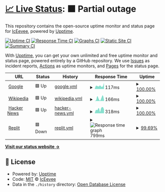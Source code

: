 # [📈 Live Status](https://demo.upptime.js.org): <!--live status--> **🟧 Partial outage**

This repository contains the open-source uptime monitor and status page for [IcEevee](https://demo.upptime.js.org), powered by [Upptime](https://github.com/upptime/upptime).

[![Uptime CI](https://github.com/IcEevee/IcEevee/workflows/Uptime%20CI/badge.svg)](https://github.com/IcEevee/IcEevee/actions?query=workflow%3A%22Uptime+CI%22)
[![Response Time CI](https://github.com/IcEevee/IcEevee/workflows/Response%20Time%20CI/badge.svg)](https://github.com/IcEevee/IcEevee/actions?query=workflow%3A%22Response+Time+CI%22)
[![Graphs CI](https://github.com/IcEevee/IcEevee/workflows/Graphs%20CI/badge.svg)](https://github.com/IcEevee/IcEevee/actions?query=workflow%3A%22Graphs+CI%22)
[![Static Site CI](https://github.com/IcEevee/IcEevee/workflows/Static%20Site%20CI/badge.svg)](https://github.com/IcEevee/IcEevee/actions?query=workflow%3A%22Static+Site+CI%22)
[![Summary CI](https://github.com/IcEevee/IcEevee/workflows/Summary%20CI/badge.svg)](https://github.com/IcEevee/IcEevee/actions?query=workflow%3A%22Summary+CI%22)

With [Upptime](https://upptime.js.org), you can get your own unlimited and free uptime monitor and status page, powered entirely by a GitHub repository. We use [Issues](https://github.com/IcEevee/IcEevee/issues) as incident reports, [Actions](https://github.com/IcEevee/IcEevee/actions) as uptime monitors, and [Pages](https://demo.upptime.js.org) for the status page.

<!--start: status pages-->
<!-- This summary is generated by Upptime (https://github.com/upptime/upptime) -->
<!-- Do not edit this manually, your changes will be overwritten -->
<!-- prettier-ignore -->
| URL | Status | History | Response Time | Uptime |
| --- | ------ | ------- | ------------- | ------ |
| <img alt="" src="https://icons.duckduckgo.com/ip3/www.google.com.ico" height="13"> [Google](https://www.google.com) | 🟩 Up | [google.yml](https://github.com/IcEevee/iceevee_flask_upptime/commits/HEAD/history/google.yml) | <details><summary><img alt="Response time graph" src="./graphs/google/response-time-week.png" height="20"> 117ms</summary><br><a href="https://demo.upptime.js.org/history/google"><img alt="Response time 107" src="https://img.shields.io/endpoint?url=https%3A%2F%2Fraw.githubusercontent.com%2FIcEevee%2Ficeevee_flask_upptime%2FHEAD%2Fapi%2Fgoogle%2Fresponse-time.json"></a><br><a href="https://demo.upptime.js.org/history/google"><img alt="24-hour response time 168" src="https://img.shields.io/endpoint?url=https%3A%2F%2Fraw.githubusercontent.com%2FIcEevee%2Ficeevee_flask_upptime%2FHEAD%2Fapi%2Fgoogle%2Fresponse-time-day.json"></a><br><a href="https://demo.upptime.js.org/history/google"><img alt="7-day response time 117" src="https://img.shields.io/endpoint?url=https%3A%2F%2Fraw.githubusercontent.com%2FIcEevee%2Ficeevee_flask_upptime%2FHEAD%2Fapi%2Fgoogle%2Fresponse-time-week.json"></a><br><a href="https://demo.upptime.js.org/history/google"><img alt="30-day response time 107" src="https://img.shields.io/endpoint?url=https%3A%2F%2Fraw.githubusercontent.com%2FIcEevee%2Ficeevee_flask_upptime%2FHEAD%2Fapi%2Fgoogle%2Fresponse-time-month.json"></a><br><a href="https://demo.upptime.js.org/history/google"><img alt="1-year response time 107" src="https://img.shields.io/endpoint?url=https%3A%2F%2Fraw.githubusercontent.com%2FIcEevee%2Ficeevee_flask_upptime%2FHEAD%2Fapi%2Fgoogle%2Fresponse-time-year.json"></a></details> | <details><summary><a href="https://demo.upptime.js.org/history/google">100.00%</a></summary><a href="https://demo.upptime.js.org/history/google"><img alt="All-time uptime 100.00%" src="https://img.shields.io/endpoint?url=https%3A%2F%2Fraw.githubusercontent.com%2FIcEevee%2Ficeevee_flask_upptime%2FHEAD%2Fapi%2Fgoogle%2Fuptime.json"></a><br><a href="https://demo.upptime.js.org/history/google"><img alt="24-hour uptime 100.00%" src="https://img.shields.io/endpoint?url=https%3A%2F%2Fraw.githubusercontent.com%2FIcEevee%2Ficeevee_flask_upptime%2FHEAD%2Fapi%2Fgoogle%2Fuptime-day.json"></a><br><a href="https://demo.upptime.js.org/history/google"><img alt="7-day uptime 100.00%" src="https://img.shields.io/endpoint?url=https%3A%2F%2Fraw.githubusercontent.com%2FIcEevee%2Ficeevee_flask_upptime%2FHEAD%2Fapi%2Fgoogle%2Fuptime-week.json"></a><br><a href="https://demo.upptime.js.org/history/google"><img alt="30-day uptime 100.00%" src="https://img.shields.io/endpoint?url=https%3A%2F%2Fraw.githubusercontent.com%2FIcEevee%2Ficeevee_flask_upptime%2FHEAD%2Fapi%2Fgoogle%2Fuptime-month.json"></a><br><a href="https://demo.upptime.js.org/history/google"><img alt="1-year uptime 100.00%" src="https://img.shields.io/endpoint?url=https%3A%2F%2Fraw.githubusercontent.com%2FIcEevee%2Ficeevee_flask_upptime%2FHEAD%2Fapi%2Fgoogle%2Fuptime-year.json"></a></details>
| <img alt="" src="https://icons.duckduckgo.com/ip3/en.wikipedia.org.ico" height="13"> [Wikipedia](https://en.wikipedia.org) | 🟩 Up | [wikipedia.yml](https://github.com/IcEevee/iceevee_flask_upptime/commits/HEAD/history/wikipedia.yml) | <details><summary><img alt="Response time graph" src="./graphs/wikipedia/response-time-week.png" height="20"> 166ms</summary><br><a href="https://demo.upptime.js.org/history/wikipedia"><img alt="Response time 175" src="https://img.shields.io/endpoint?url=https%3A%2F%2Fraw.githubusercontent.com%2FIcEevee%2Ficeevee_flask_upptime%2FHEAD%2Fapi%2Fwikipedia%2Fresponse-time.json"></a><br><a href="https://demo.upptime.js.org/history/wikipedia"><img alt="24-hour response time 131" src="https://img.shields.io/endpoint?url=https%3A%2F%2Fraw.githubusercontent.com%2FIcEevee%2Ficeevee_flask_upptime%2FHEAD%2Fapi%2Fwikipedia%2Fresponse-time-day.json"></a><br><a href="https://demo.upptime.js.org/history/wikipedia"><img alt="7-day response time 166" src="https://img.shields.io/endpoint?url=https%3A%2F%2Fraw.githubusercontent.com%2FIcEevee%2Ficeevee_flask_upptime%2FHEAD%2Fapi%2Fwikipedia%2Fresponse-time-week.json"></a><br><a href="https://demo.upptime.js.org/history/wikipedia"><img alt="30-day response time 175" src="https://img.shields.io/endpoint?url=https%3A%2F%2Fraw.githubusercontent.com%2FIcEevee%2Ficeevee_flask_upptime%2FHEAD%2Fapi%2Fwikipedia%2Fresponse-time-month.json"></a><br><a href="https://demo.upptime.js.org/history/wikipedia"><img alt="1-year response time 175" src="https://img.shields.io/endpoint?url=https%3A%2F%2Fraw.githubusercontent.com%2FIcEevee%2Ficeevee_flask_upptime%2FHEAD%2Fapi%2Fwikipedia%2Fresponse-time-year.json"></a></details> | <details><summary><a href="https://demo.upptime.js.org/history/wikipedia">100.00%</a></summary><a href="https://demo.upptime.js.org/history/wikipedia"><img alt="All-time uptime 100.00%" src="https://img.shields.io/endpoint?url=https%3A%2F%2Fraw.githubusercontent.com%2FIcEevee%2Ficeevee_flask_upptime%2FHEAD%2Fapi%2Fwikipedia%2Fuptime.json"></a><br><a href="https://demo.upptime.js.org/history/wikipedia"><img alt="24-hour uptime 100.00%" src="https://img.shields.io/endpoint?url=https%3A%2F%2Fraw.githubusercontent.com%2FIcEevee%2Ficeevee_flask_upptime%2FHEAD%2Fapi%2Fwikipedia%2Fuptime-day.json"></a><br><a href="https://demo.upptime.js.org/history/wikipedia"><img alt="7-day uptime 100.00%" src="https://img.shields.io/endpoint?url=https%3A%2F%2Fraw.githubusercontent.com%2FIcEevee%2Ficeevee_flask_upptime%2FHEAD%2Fapi%2Fwikipedia%2Fuptime-week.json"></a><br><a href="https://demo.upptime.js.org/history/wikipedia"><img alt="30-day uptime 100.00%" src="https://img.shields.io/endpoint?url=https%3A%2F%2Fraw.githubusercontent.com%2FIcEevee%2Ficeevee_flask_upptime%2FHEAD%2Fapi%2Fwikipedia%2Fuptime-month.json"></a><br><a href="https://demo.upptime.js.org/history/wikipedia"><img alt="1-year uptime 100.00%" src="https://img.shields.io/endpoint?url=https%3A%2F%2Fraw.githubusercontent.com%2FIcEevee%2Ficeevee_flask_upptime%2FHEAD%2Fapi%2Fwikipedia%2Fuptime-year.json"></a></details>
| <img alt="" src="https://icons.duckduckgo.com/ip3/news.ycombinator.com.ico" height="13"> [Hacker News](https://news.ycombinator.com) | 🟩 Up | [hacker-news.yml](https://github.com/IcEevee/iceevee_flask_upptime/commits/HEAD/history/hacker-news.yml) | <details><summary><img alt="Response time graph" src="./graphs/hacker-news/response-time-week.png" height="20"> 318ms</summary><br><a href="https://demo.upptime.js.org/history/hacker-news"><img alt="Response time 313" src="https://img.shields.io/endpoint?url=https%3A%2F%2Fraw.githubusercontent.com%2FIcEevee%2Ficeevee_flask_upptime%2FHEAD%2Fapi%2Fhacker-news%2Fresponse-time.json"></a><br><a href="https://demo.upptime.js.org/history/hacker-news"><img alt="24-hour response time 315" src="https://img.shields.io/endpoint?url=https%3A%2F%2Fraw.githubusercontent.com%2FIcEevee%2Ficeevee_flask_upptime%2FHEAD%2Fapi%2Fhacker-news%2Fresponse-time-day.json"></a><br><a href="https://demo.upptime.js.org/history/hacker-news"><img alt="7-day response time 318" src="https://img.shields.io/endpoint?url=https%3A%2F%2Fraw.githubusercontent.com%2FIcEevee%2Ficeevee_flask_upptime%2FHEAD%2Fapi%2Fhacker-news%2Fresponse-time-week.json"></a><br><a href="https://demo.upptime.js.org/history/hacker-news"><img alt="30-day response time 313" src="https://img.shields.io/endpoint?url=https%3A%2F%2Fraw.githubusercontent.com%2FIcEevee%2Ficeevee_flask_upptime%2FHEAD%2Fapi%2Fhacker-news%2Fresponse-time-month.json"></a><br><a href="https://demo.upptime.js.org/history/hacker-news"><img alt="1-year response time 313" src="https://img.shields.io/endpoint?url=https%3A%2F%2Fraw.githubusercontent.com%2FIcEevee%2Ficeevee_flask_upptime%2FHEAD%2Fapi%2Fhacker-news%2Fresponse-time-year.json"></a></details> | <details><summary><a href="https://demo.upptime.js.org/history/hacker-news">100.00%</a></summary><a href="https://demo.upptime.js.org/history/hacker-news"><img alt="All-time uptime 100.00%" src="https://img.shields.io/endpoint?url=https%3A%2F%2Fraw.githubusercontent.com%2FIcEevee%2Ficeevee_flask_upptime%2FHEAD%2Fapi%2Fhacker-news%2Fuptime.json"></a><br><a href="https://demo.upptime.js.org/history/hacker-news"><img alt="24-hour uptime 100.00%" src="https://img.shields.io/endpoint?url=https%3A%2F%2Fraw.githubusercontent.com%2FIcEevee%2Ficeevee_flask_upptime%2FHEAD%2Fapi%2Fhacker-news%2Fuptime-day.json"></a><br><a href="https://demo.upptime.js.org/history/hacker-news"><img alt="7-day uptime 100.00%" src="https://img.shields.io/endpoint?url=https%3A%2F%2Fraw.githubusercontent.com%2FIcEevee%2Ficeevee_flask_upptime%2FHEAD%2Fapi%2Fhacker-news%2Fuptime-week.json"></a><br><a href="https://demo.upptime.js.org/history/hacker-news"><img alt="30-day uptime 100.00%" src="https://img.shields.io/endpoint?url=https%3A%2F%2Fraw.githubusercontent.com%2FIcEevee%2Ficeevee_flask_upptime%2FHEAD%2Fapi%2Fhacker-news%2Fuptime-month.json"></a><br><a href="https://demo.upptime.js.org/history/hacker-news"><img alt="1-year uptime 100.00%" src="https://img.shields.io/endpoint?url=https%3A%2F%2Fraw.githubusercontent.com%2FIcEevee%2Ficeevee_flask_upptime%2FHEAD%2Fapi%2Fhacker-news%2Fuptime-year.json"></a></details>
| <img alt="" src="https://icons.duckduckgo.com/ip3/iceevee.iceevee1008.repl.co.ico" height="13"> [Replit](https://iceevee.iceevee1008.repl.co) | 🟥 Down | [replit.yml](https://github.com/IcEevee/iceevee_flask_upptime/commits/HEAD/history/replit.yml) | <details><summary><img alt="Response time graph" src="./graphs/replit/response-time-week.png" height="20"> 799ms</summary><br><a href="https://demo.upptime.js.org/history/replit"><img alt="Response time 731" src="https://img.shields.io/endpoint?url=https%3A%2F%2Fraw.githubusercontent.com%2FIcEevee%2Ficeevee_flask_upptime%2FHEAD%2Fapi%2Freplit%2Fresponse-time.json"></a><br><a href="https://demo.upptime.js.org/history/replit"><img alt="24-hour response time 712" src="https://img.shields.io/endpoint?url=https%3A%2F%2Fraw.githubusercontent.com%2FIcEevee%2Ficeevee_flask_upptime%2FHEAD%2Fapi%2Freplit%2Fresponse-time-day.json"></a><br><a href="https://demo.upptime.js.org/history/replit"><img alt="7-day response time 799" src="https://img.shields.io/endpoint?url=https%3A%2F%2Fraw.githubusercontent.com%2FIcEevee%2Ficeevee_flask_upptime%2FHEAD%2Fapi%2Freplit%2Fresponse-time-week.json"></a><br><a href="https://demo.upptime.js.org/history/replit"><img alt="30-day response time 731" src="https://img.shields.io/endpoint?url=https%3A%2F%2Fraw.githubusercontent.com%2FIcEevee%2Ficeevee_flask_upptime%2FHEAD%2Fapi%2Freplit%2Fresponse-time-month.json"></a><br><a href="https://demo.upptime.js.org/history/replit"><img alt="1-year response time 731" src="https://img.shields.io/endpoint?url=https%3A%2F%2Fraw.githubusercontent.com%2FIcEevee%2Ficeevee_flask_upptime%2FHEAD%2Fapi%2Freplit%2Fresponse-time-year.json"></a></details> | <details><summary><a href="https://demo.upptime.js.org/history/replit">99.69%</a></summary><a href="https://demo.upptime.js.org/history/replit"><img alt="All-time uptime 99.74%" src="https://img.shields.io/endpoint?url=https%3A%2F%2Fraw.githubusercontent.com%2FIcEevee%2Ficeevee_flask_upptime%2FHEAD%2Fapi%2Freplit%2Fuptime.json"></a><br><a href="https://demo.upptime.js.org/history/replit"><img alt="24-hour uptime 97.81%" src="https://img.shields.io/endpoint?url=https%3A%2F%2Fraw.githubusercontent.com%2FIcEevee%2Ficeevee_flask_upptime%2FHEAD%2Fapi%2Freplit%2Fuptime-day.json"></a><br><a href="https://demo.upptime.js.org/history/replit"><img alt="7-day uptime 99.69%" src="https://img.shields.io/endpoint?url=https%3A%2F%2Fraw.githubusercontent.com%2FIcEevee%2Ficeevee_flask_upptime%2FHEAD%2Fapi%2Freplit%2Fuptime-week.json"></a><br><a href="https://demo.upptime.js.org/history/replit"><img alt="30-day uptime 99.74%" src="https://img.shields.io/endpoint?url=https%3A%2F%2Fraw.githubusercontent.com%2FIcEevee%2Ficeevee_flask_upptime%2FHEAD%2Fapi%2Freplit%2Fuptime-month.json"></a><br><a href="https://demo.upptime.js.org/history/replit"><img alt="1-year uptime 99.74%" src="https://img.shields.io/endpoint?url=https%3A%2F%2Fraw.githubusercontent.com%2FIcEevee%2Ficeevee_flask_upptime%2FHEAD%2Fapi%2Freplit%2Fuptime-year.json"></a></details>

<!--end: status pages-->

[**Visit our status website →**](https://demo.upptime.js.org)

## 📄 License

- Powered by: [Upptime](https://github.com/upptime/upptime)
- Code: [MIT](./LICENSE) © [IcEevee](https://demo.upptime.js.org)
- Data in the `./history` directory: [Open Database License](https://opendatacommons.org/licenses/odbl/1-0/)
